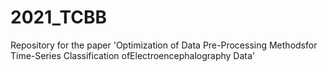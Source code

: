 # 2021_TCBB
Repository for the paper 'Optimization of Data Pre-Processing Methodsfor Time-Series Classification ofElectroencephalography Data'
